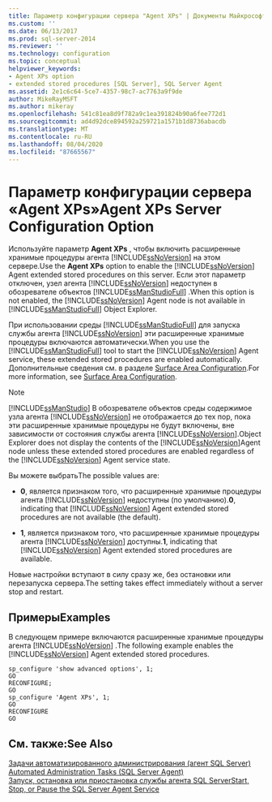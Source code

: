 ```yaml
---
title: Параметр конфигурации сервера "Agent XPs" | Документы Майкрософт
ms.custom: ''
ms.date: 06/13/2017
ms.prod: sql-server-2014
ms.reviewer: ''
ms.technology: configuration
ms.topic: conceptual
helpviewer_keywords:
- Agent XPs option
- extended stored procedures [SQL Server], SQL Server Agent
ms.assetid: 2e1c6c64-5ce7-4357-98c7-ac7763a9f9de
author: MikeRayMSFT
ms.author: mikeray
ms.openlocfilehash: 541c81ea8d9f782a9c1ea391824b90a6fee772d1
ms.sourcegitcommit: ad4d92dce894592a259721a1571b1d8736abacdb
ms.translationtype: MT
ms.contentlocale: ru-RU
ms.lasthandoff: 08/04/2020
ms.locfileid: "87665567"
---
```

# <a name="agent-xps-server-configuration-option"></a><span data-ttu-id="63fd3-102">Параметр конфигурации сервера «Agent XPs»</span><span class="sxs-lookup"><span data-stu-id="63fd3-102">Agent XPs Server Configuration Option</span></span>
  <span data-ttu-id="63fd3-103">Используйте параметр **Agent XPs** , чтобы включить расширенные хранимые процедуры агента [!INCLUDE[ssNoVersion](../../includes/ssnoversion-md.md)] на этом сервере.</span><span class="sxs-lookup"><span data-stu-id="63fd3-103">Use the **Agent XPs** option to enable the [!INCLUDE[ssNoVersion](../../includes/ssnoversion-md.md)] Agent extended stored procedures on this server.</span></span> <span data-ttu-id="63fd3-104">Если этот параметр отключен, узел агента [!INCLUDE[ssNoVersion](../../includes/ssnoversion-md.md)] недоступен в обозревателе объектов [!INCLUDE[ssManStudioFull](../../includes/ssmanstudiofull-md.md)] .</span><span class="sxs-lookup"><span data-stu-id="63fd3-104">When this option is not enabled, the [!INCLUDE[ssNoVersion](../../includes/ssnoversion-md.md)] Agent node is not available in [!INCLUDE[ssManStudioFull](../../includes/ssmanstudiofull-md.md)] Object Explorer.</span></span>  
  
 <span data-ttu-id="63fd3-105">При использовании среды [!INCLUDE[ssManStudioFull](../../includes/ssmanstudiofull-md.md)] для запуска службы агента [!INCLUDE[ssNoVersion](../../includes/ssnoversion-md.md)] эти расширенные хранимые процедуры включаются автоматически.</span><span class="sxs-lookup"><span data-stu-id="63fd3-105">When you use the [!INCLUDE[ssManStudioFull](../../includes/ssmanstudiofull-md.md)] tool to start the [!INCLUDE[ssNoVersion](../../includes/ssnoversion-md.md)] Agent service, these extended stored procedures are enabled automatically.</span></span> <span data-ttu-id="63fd3-106">Дополнительные сведения см. в разделе [Surface Area Configuration](../../relational-databases/security/surface-area-configuration.md).</span><span class="sxs-lookup"><span data-stu-id="63fd3-106">For more information, see [Surface Area Configuration](../../relational-databases/security/surface-area-configuration.md).</span></span>  
  
> [!NOTE]  
>  [!INCLUDE[ssManStudio](../../includes/ssmanstudio-md.md)] <span data-ttu-id="63fd3-107">В обозревателе объектов среды содержимое узла агента [!INCLUDE[ssNoVersion](../../includes/ssnoversion-md.md)] не отображается до тех пор, пока эти расширенные хранимые процедуры не будут включены, вне зависимости от состояния службы агента [!INCLUDE[ssNoVersion](../../includes/ssnoversion-md.md)].</span><span class="sxs-lookup"><span data-stu-id="63fd3-107">Object Explorer does not display the contents of the [!INCLUDE[ssNoVersion](../../includes/ssnoversion-md.md)]Agent node unless these extended stored procedures are enabled regardless of the [!INCLUDE[ssNoVersion](../../includes/ssnoversion-md.md)] Agent service state.</span></span>  
  
 <span data-ttu-id="63fd3-108">Вы можете выбрать</span><span class="sxs-lookup"><span data-stu-id="63fd3-108">The possible values are:</span></span>  
  
-   <span data-ttu-id="63fd3-109">**0**, является признаком того, что расширенные хранимые процедуры агента [!INCLUDE[ssNoVersion](../../includes/ssnoversion-md.md)] недоступны (по умолчанию).</span><span class="sxs-lookup"><span data-stu-id="63fd3-109">**0**, indicating that [!INCLUDE[ssNoVersion](../../includes/ssnoversion-md.md)] Agent extended stored procedures are not available (the default).</span></span>  
  
-   <span data-ttu-id="63fd3-110">**1**, является признаком того, что расширенные хранимые процедуры агента [!INCLUDE[ssNoVersion](../../includes/ssnoversion-md.md)] доступны.</span><span class="sxs-lookup"><span data-stu-id="63fd3-110">**1**, indicating that [!INCLUDE[ssNoVersion](../../includes/ssnoversion-md.md)] Agent extended stored procedures are available.</span></span>  
  
 <span data-ttu-id="63fd3-111">Новые настройки вступают в силу сразу же, без остановки или перезапуска сервера.</span><span class="sxs-lookup"><span data-stu-id="63fd3-111">The setting takes effect immediately without a server stop and restart.</span></span>  
  
## <a name="examples"></a><span data-ttu-id="63fd3-112">Примеры</span><span class="sxs-lookup"><span data-stu-id="63fd3-112">Examples</span></span>  
 <span data-ttu-id="63fd3-113">В следующем примере включаются расширенные хранимые процедуры агента [!INCLUDE[ssNoVersion](../../includes/ssnoversion-md.md)] .</span><span class="sxs-lookup"><span data-stu-id="63fd3-113">The following example enables the [!INCLUDE[ssNoVersion](../../includes/ssnoversion-md.md)] Agent extended stored procedures.</span></span>  
  
```  
sp_configure 'show advanced options', 1;  
GO  
RECONFIGURE;  
GO  
sp_configure 'Agent XPs', 1;  
GO  
RECONFIGURE  
GO  
```  
  
## <a name="see-also"></a><span data-ttu-id="63fd3-114">См. также:</span><span class="sxs-lookup"><span data-stu-id="63fd3-114">See Also</span></span>  
 <span data-ttu-id="63fd3-115">[Задачи автоматизированного администрирования (агент SQL Server)](../../ssms/agent/sql-server-agent.md) </span><span class="sxs-lookup"><span data-stu-id="63fd3-115">[Automated Administration Tasks &#40;SQL Server Agent&#41;](../../ssms/agent/sql-server-agent.md) </span></span>  
 [<span data-ttu-id="63fd3-116">Запуск, остановка или приостановка службы агента SQL Server</span><span class="sxs-lookup"><span data-stu-id="63fd3-116">Start, Stop, or Pause the SQL Server Agent Service</span></span>](../../ssms/agent/start-stop-or-pause-the-sql-server-agent-service.md)  
  
  

